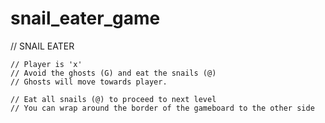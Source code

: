 # snail_eater_game
// SNAIL EATER

    // Player is 'x'
    // Avoid the ghosts (G) and eat the snails (@)
    // Ghosts will move towards player.
    
    // Eat all snails (@) to proceed to next level
    // You can wrap around the border of the gameboard to the other side
